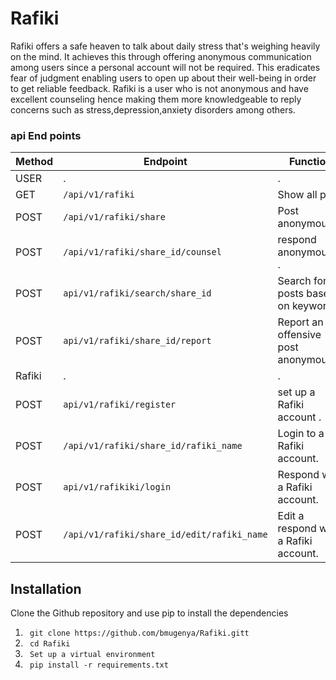 # Rafiki
Rafiki offers a safe heaven to talk about daily stress that's weighing heavily on the mind. It achieves this through offering anonymous communication among users since a personal account will not be required. This eradicates fear of judgment enabling users to open up about their well-being in order to get reliable feedback. Rafiki is a user who is not anonymous and have excellent counseling hence making them more knowledgeable to reply concerns such as stress,depression,anxiety disorders among others. 




### api End points
Method | Endpoint | Function |
| ------ | -------------| --------------- |
|USER| . |   .   |
|GET| `/api/v1/rafiki` | Show all post. |
|POST| `/api/v1/rafiki/share` | Post anonymously.|
|POST| `/api/v1/rafiki/share_id/counsel` | respond anonymously . |
|POST| `api/v1/rafiki/search/share_id` | Search for posts based on keyword. |
|POST| `api/v1/rafiki/share_id/report` | Report an offensive post anonymously. |
|Rafiki| . |   .   |
|POST| `api/v1/rafiki/register` |  set up a Rafiki account . |
|POST| `/api/v1/rafiki/share_id/rafiki_name` |  Login to a Rafiki account. |
|POST| `api/v1/rafikiki/login` |  Respond with a Rafiki account. |
|POST| `/api/v1/rafiki/share_id/edit/rafiki_name` | Edit a respond with a Rafiki account.|


## Installation

Clone the Github repository and use pip to install the dependencies
1. ` git clone https://github.com/bmugenya/Rafiki.gitt`
2. ` cd Rafiki`
3. ` Set up a virtual environment`
4. ` pip install -r requirements.txt`



